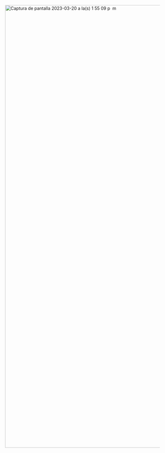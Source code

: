 <img width="1440" alt="Captura de pantalla 2023-03-20 a la(s) 1 55 09 p  m" src="https://user-images.githubusercontent.com/102936768/226426095-10572288-d76f-4735-aa69-440468e614f1.png">
